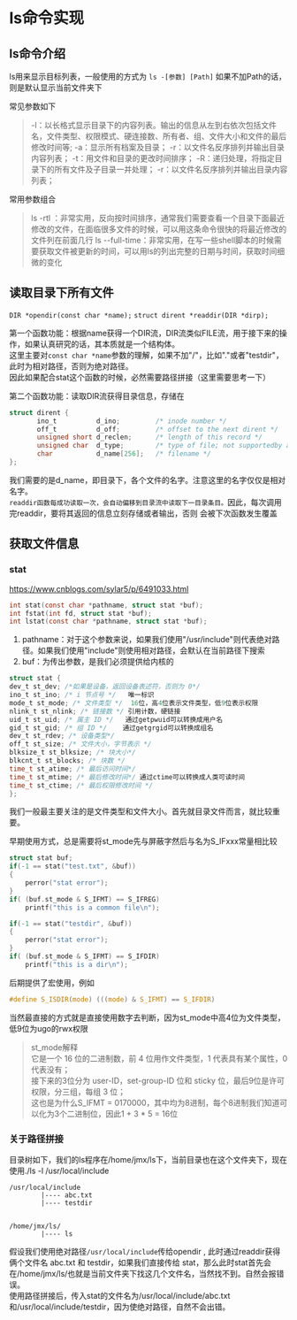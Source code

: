 # ls命令实现
## ls命令介绍
ls用来显示目标列表，一般使用的方式为
`ls -[参数] [Path]`
如果不加Path的话，则是默认显示当前文件夹下

常见参数如下
> -l：以长格式显示目录下的内容列表。输出的信息从左到右依次包括文件名，文件类型、权限模式、硬连接数、所有者、组、文件大小和文件的最后修改时间等;
-a：显示所有档案及目录；
-r：以文件名反序排列并输出目录内容列表；
-t：用文件和目录的更改时间排序；
-R：递归处理，将指定目录下的所有文件及子目录一并处理；
-r：以文件名反序排列并输出目录内容列表；

常用参数组合
> ls -rtl ：非常实用，反向按时间排序，通常我们需要查看一个目录下面最近修改的文件，在面临很多文件的时候，可以用这条命令很快的将最近修改的文件列在前面几行
ls --full-time：非常实用，在写一些shell脚本的时候需要获取文件被更新的时间，可以用ls的列出完整的日期与时间，获取时间细微的变化

## 读取目录下所有文件
`DIR *opendir(const char *name);`
`struct dirent *readdir(DIR *dirp);`

第一个函数功能：根据name获得一个DIR流，DIR流类似FILE流，用于接下来的操作，如果认真研究的话，其本质就是一个结构体。<br/>
这里主要对`const char *name`参数的理解，如果不加"/"，比如"."或者"testdir"，此时为相对路径，否则为绝对路径。<br/>
因此如果配合stat这个函数的时候，必然需要路径拼接（这里需要思考一下）<br/>

第二个函数功能：读取DIR流获得目录信息，存储在<br/>
```c
struct dirent {
       ino_t          d_ino;         /* inode number */
       off_t          d_off;         /* offset to the next dirent */
       unsigned short d_reclen;      /* length of this record */
       unsigned char  d_type;        /* type of file; not supportedby all file system types */
       char           d_name[256];   /* filename */
};
```
我们需要的是d_name，即目录下，各个文件的名字。注意这里的名字仅仅是相对名字。<br/>
`readdir函数每成功读取一次，会自动偏移到目录流中读取下一目录条目。`因此，每次调用完readdir，要将其返回的信息立刻存储或者输出，否则
会被下次函数发生覆盖<br/>


## 获取文件信息
### stat
https://www.cnblogs.com/sylar5/p/6491033.html

```c
int stat(const char *pathname, struct stat *buf);
int fstat(int fd, struct stat *buf);
int lstat(const char *pathname, struct stat *buf);
```

1. pathname：对于这个参数来说，如果我们使用"/usr/include"则代表绝对路径。如果我们使用"include"则使用相对路径，会默认在当前路径下搜索
2. buf：为传出参数，是我们必须提供给内核的
```c
struct stat {
dev_t st_dev; /*如果是设备，返回设备表述符，否则为 0*/ 
ino_t st_ino; /* i 节点号 */   唯一标识
mode_t st_mode; /* 文件类型 */  16位，高4位表示文件类型，低9位表示权限
nlink_t st_nlink; /* 链接数 */ 引用计数，硬链接
uid_t st_uid; /* 属主 ID */   通过getpwuid可以转换成用户名
gid_t st_gid; /* 组 ID */    通过getgrgid可以转换成组名
dev_t st_rdev; /* 设备类型*/ 
off_t st_size; /* 文件大小，字节表示 */ 
blksize_t st_blksize; /* 块大小*/ 
blkcnt_t st_blocks; /* 块数 */ 
time_t st_atime; /* 最后访问时间*/ 
time_t st_mtime; /* 最后修改时间*/ 通过ctime可以转换成人类可读时间
time_t st_ctime; /* 最后权限修改时间 */ 
};
```
我们一般最主要关注的是文件类型和文件大小。首先就目录文件而言，就比较重要。

早期使用方式，总是需要将st_mode先与屏蔽字然后与名为S_IFxxx常量相比较
```c
struct stat buf;
if(-1 == stat("test.txt", &buf))
{
    perror("stat error");
}
if( (buf.st_mode & S_IFMT) == S_IFREG)
    printf("this is a common file\n");

if(-1 == stat("testdir", &buf))
{
    perror("stat error");
}
if( (buf.st_mode & S_IFMT) == S_IFDIR)
    printf("this is a dir\n");
```
后期提供了宏使用，例如
```c
#define S_ISDIR(mode) (((mode) & S_IFMT) == S_IFDIR)
```


当然最直接的方式就是直接使用数字去判断，因为st_mode中高4位为文件类型，低9位为ugo的rwx权限
> st_mode解释<br/>
> 它是一个 16 位的二进制数，前 4 位用作文件类型，1 代表具有某个属性，0 代表没有；<br/>
> 接下来的3位分为 user-ID，set-group-ID 位和 sticky 位，最后9位是许可权限，分三组，每组 3 位；<br/>
> 这也是为什么S_IFMT = 0170000，其中均为8进制，每个8进制我们知道可以化为3个二进制位，因此1 + 3 * 5 = 16位

### 关于路径拼接
目录树如下，我们的ls程序在/home/jmx/ls下，当前目录也在这个文件夹下，现在使用./ls -l /usr/local/include
```
/usr/local/include
        |---- abc.txt
        |---- testdir


/home/jmx/ls/
        |---- ls
```
假设我们使用绝对路径`/usr/local/include`传给opendir , 此时通过readdir获得俩个文件名 abc.txt 和 testdir，如果我们直接传给
stat，那么此时stat首先会在/home/jmx/ls/也就是当前文件夹下找这几个文件名，当然找不到。自然会报错误。<br/>
使用路径拼接后，传入stat的文件名为/usr/local/include/abc.txt 和/usr/local/include/testdir，因为使绝对路径，自然不会出错。<br/>

